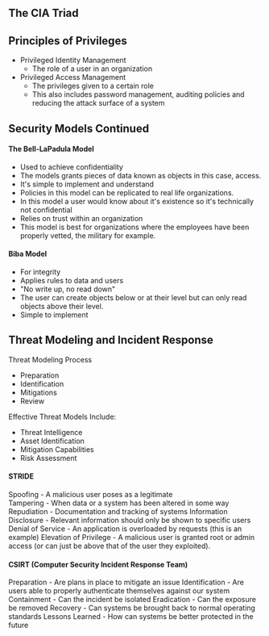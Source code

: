 
## The CIA Triad

## Principles of Privileges

- Privileged Identity Management
	- The role of a user in an organization
- Privileged Access Management 
	- The privileges given to a certain role
	- This also includes password management, auditing policies and reducing the attack surface of a system


## Security Models Continued 

#### The Bell-LaPadula Model 

- Used to achieve confidentiality 
 - The models grants pieces of data known as objects in this case, access. 
 - It's simple to implement and understand
 - Policies in this model can be replicated to real life organizations. 
 - In this model a user would know about it's existence so it's technically not confidential 
 - Relies on trust within an organization
 - This model is best for organizations where the employees have been properly vetted, the military for example. 

#### Biba Model 

- For integrity
- Applies rules to data and users
- "No write up, no read down"
- The user can create objects below or at their level but can only read objects above their level. 
- Simple to implement 


## Threat Modeling and Incident Response

Threat Modeling Process
 - Preparation
 - Identification 
 - Mitigations 
 - Review

Effective Threat Models Include: 
- Threat Intelligence
- Asset Identification
- Mitigation Capabilities
- Risk Assessment

#### STRIDE

Spoofing - A malicious user poses as a legitimate  
Tampering - When data or a system has been altered in some way
Repudiation - Documentation and tracking of systems 
Information Disclosure - Relevant information should only be shown to specific users
Denial of Service - An application is overloaded by requests (this is an example)
Elevation of Privilege - A malicious user is granted root or admin access (or can just be above that of the user they exploited). 

#### CSIRT  (Computer Security Incident Response Team)

Preparation  - Are plans in place to mitigate an issue
Identification - Are users able to properly authenticate themselves against our system
Containment - Can the incident be isolated
Eradication  - Can the exposure be removed 
Recovery - Can systems be brought back to normal operating standards
Lessons Learned - How can systems be better protected in the future